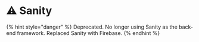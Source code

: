 # ⚠ Sanity

{% hint style="danger" %}
Deprecated. No longer using Sanity as the back-end framework. Replaced Sanity with Firebase.
{% endhint %}
